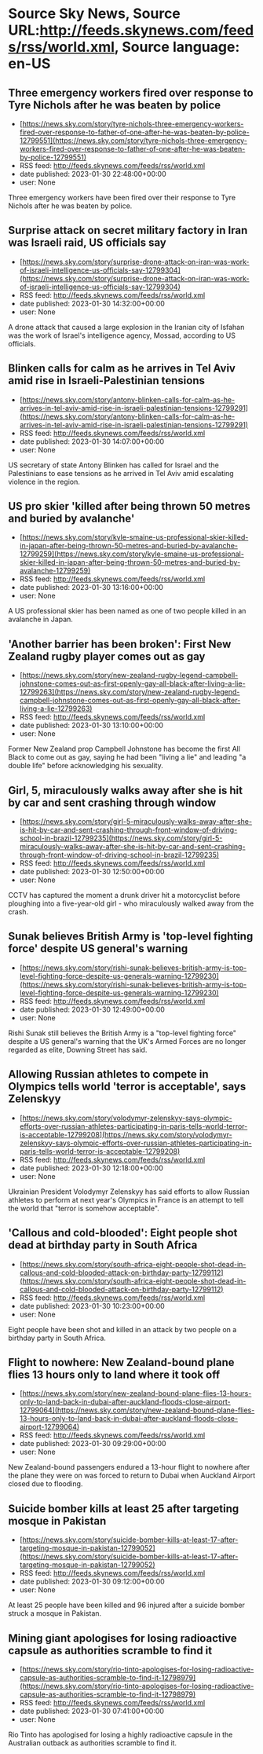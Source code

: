 # Source Sky News, Source URL:http://feeds.skynews.com/feeds/rss/world.xml, Source language: en-US

## Three emergency workers fired over response to Tyre Nichols after he was beaten by police
 - [https://news.sky.com/story/tyre-nichols-three-emergency-workers-fired-over-response-to-father-of-one-after-he-was-beaten-by-police-12799551](https://news.sky.com/story/tyre-nichols-three-emergency-workers-fired-over-response-to-father-of-one-after-he-was-beaten-by-police-12799551)
 - RSS feed: http://feeds.skynews.com/feeds/rss/world.xml
 - date published: 2023-01-30 22:48:00+00:00
 - user: None

Three emergency workers have been fired over their response to Tyre Nichols after he was beaten by police.

## Surprise attack on secret military factory in Iran was Israeli raid, US officials say
 - [https://news.sky.com/story/surprise-drone-attack-on-iran-was-work-of-israeli-intelligence-us-officials-say-12799304](https://news.sky.com/story/surprise-drone-attack-on-iran-was-work-of-israeli-intelligence-us-officials-say-12799304)
 - RSS feed: http://feeds.skynews.com/feeds/rss/world.xml
 - date published: 2023-01-30 14:32:00+00:00
 - user: None

A drone attack that caused a large explosion in the Iranian city of Isfahan was the work of Israel's intelligence agency, Mossad, according to US officials.

## Blinken calls for calm as he arrives in Tel Aviv amid rise in Israeli-Palestinian tensions
 - [https://news.sky.com/story/antony-blinken-calls-for-calm-as-he-arrives-in-tel-aviv-amid-rise-in-israeli-palestinian-tensions-12799291](https://news.sky.com/story/antony-blinken-calls-for-calm-as-he-arrives-in-tel-aviv-amid-rise-in-israeli-palestinian-tensions-12799291)
 - RSS feed: http://feeds.skynews.com/feeds/rss/world.xml
 - date published: 2023-01-30 14:07:00+00:00
 - user: None

US secretary of state Antony Blinken has called for Israel and the Palestinians to ease tensions as he arrived in Tel Aviv amid escalating violence in the region.

## US pro skier 'killed after being thrown 50 metres and buried by avalanche'
 - [https://news.sky.com/story/kyle-smaine-us-professional-skier-killed-in-japan-after-being-thrown-50-metres-and-buried-by-avalanche-12799259](https://news.sky.com/story/kyle-smaine-us-professional-skier-killed-in-japan-after-being-thrown-50-metres-and-buried-by-avalanche-12799259)
 - RSS feed: http://feeds.skynews.com/feeds/rss/world.xml
 - date published: 2023-01-30 13:16:00+00:00
 - user: None

A US professional skier has been named as one of two people killed in an avalanche in Japan.

## 'Another barrier has been broken': First New Zealand rugby player comes out as gay
 - [https://news.sky.com/story/new-zealand-rugby-legend-campbell-johnstone-comes-out-as-first-openly-gay-all-black-after-living-a-lie-12799263](https://news.sky.com/story/new-zealand-rugby-legend-campbell-johnstone-comes-out-as-first-openly-gay-all-black-after-living-a-lie-12799263)
 - RSS feed: http://feeds.skynews.com/feeds/rss/world.xml
 - date published: 2023-01-30 13:10:00+00:00
 - user: None

Former New Zealand prop Campbell Johnstone has become the first All Black to come out as gay, saying he had been "living a lie" and leading "a double life" before acknowledging his sexuality.

## Girl, 5, miraculously walks away after she is hit by car and sent crashing through window
 - [https://news.sky.com/story/girl-5-miraculously-walks-away-after-she-is-hit-by-car-and-sent-crashing-through-front-window-of-driving-school-in-brazil-12799235](https://news.sky.com/story/girl-5-miraculously-walks-away-after-she-is-hit-by-car-and-sent-crashing-through-front-window-of-driving-school-in-brazil-12799235)
 - RSS feed: http://feeds.skynews.com/feeds/rss/world.xml
 - date published: 2023-01-30 12:50:00+00:00
 - user: None

CCTV has captured the moment a drunk driver hit a motorcyclist before ploughing into a five-year-old girl - who miraculously walked away from the crash.

## Sunak believes British Army is 'top-level fighting force' despite US general's warning
 - [https://news.sky.com/story/rishi-sunak-believes-british-army-is-top-level-fighting-force-despite-us-generals-warning-12799230](https://news.sky.com/story/rishi-sunak-believes-british-army-is-top-level-fighting-force-despite-us-generals-warning-12799230)
 - RSS feed: http://feeds.skynews.com/feeds/rss/world.xml
 - date published: 2023-01-30 12:49:00+00:00
 - user: None

Rishi Sunak still believes the British Army is a "top-level fighting force" despite a US general's warning that the UK's Armed Forces are no longer regarded as elite, Downing Street has said.

## Allowing Russian athletes to compete in Olympics tells world 'terror is acceptable', says Zelenskyy
 - [https://news.sky.com/story/volodymyr-zelenskyy-says-olympic-efforts-over-russian-athletes-participating-in-paris-tells-world-terror-is-acceptable-12799208](https://news.sky.com/story/volodymyr-zelenskyy-says-olympic-efforts-over-russian-athletes-participating-in-paris-tells-world-terror-is-acceptable-12799208)
 - RSS feed: http://feeds.skynews.com/feeds/rss/world.xml
 - date published: 2023-01-30 12:18:00+00:00
 - user: None

Ukrainian President Volodymyr Zelenskyy has said efforts to allow Russian athletes to perform at next year's Olympics in France is an attempt to tell the world that "terror is somehow acceptable".

## 'Callous and cold-blooded': Eight people shot dead at birthday party in South Africa
 - [https://news.sky.com/story/south-africa-eight-people-shot-dead-in-callous-and-cold-blooded-attack-on-birthday-party-12799112](https://news.sky.com/story/south-africa-eight-people-shot-dead-in-callous-and-cold-blooded-attack-on-birthday-party-12799112)
 - RSS feed: http://feeds.skynews.com/feeds/rss/world.xml
 - date published: 2023-01-30 10:23:00+00:00
 - user: None

Eight people have been shot and killed in an attack by two people on a birthday party in South Africa.

## Flight to nowhere: New Zealand-bound plane flies 13 hours only to land where it took off
 - [https://news.sky.com/story/new-zealand-bound-plane-flies-13-hours-only-to-land-back-in-dubai-after-auckland-floods-close-airport-12799064](https://news.sky.com/story/new-zealand-bound-plane-flies-13-hours-only-to-land-back-in-dubai-after-auckland-floods-close-airport-12799064)
 - RSS feed: http://feeds.skynews.com/feeds/rss/world.xml
 - date published: 2023-01-30 09:29:00+00:00
 - user: None

New Zealand-bound passengers endured a 13-hour flight to nowhere after the plane they were on was forced to return to Dubai when Auckland Airport closed due to flooding.&#160;

## Suicide bomber kills at least 25 after targeting mosque in Pakistan
 - [https://news.sky.com/story/suicide-bomber-kills-at-least-17-after-targeting-mosque-in-pakistan-12799052](https://news.sky.com/story/suicide-bomber-kills-at-least-17-after-targeting-mosque-in-pakistan-12799052)
 - RSS feed: http://feeds.skynews.com/feeds/rss/world.xml
 - date published: 2023-01-30 09:12:00+00:00
 - user: None

At least 25 people have been killed and 96 injured after a suicide bomber struck a mosque in Pakistan.

## Mining giant apologises for losing radioactive capsule as authorities scramble to find it
 - [https://news.sky.com/story/rio-tinto-apologises-for-losing-radioactive-capsule-as-authorities-scramble-to-find-it-12798979](https://news.sky.com/story/rio-tinto-apologises-for-losing-radioactive-capsule-as-authorities-scramble-to-find-it-12798979)
 - RSS feed: http://feeds.skynews.com/feeds/rss/world.xml
 - date published: 2023-01-30 07:41:00+00:00
 - user: None

Rio Tinto has apologised for losing a highly radioactive capsule in the Australian outback as authorities scramble to find it.
